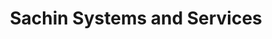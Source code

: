 ---
title: "Sachin Systems and Services"
url: /chalisgaon/sachin-systems-and-services/
shop: Computer
---